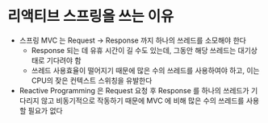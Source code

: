 # 리액티브 스프링을 쓰는 이유
- 스프링 MVC 는 Request -> Response 까지 하나의 쓰레드를 소모해야 한다
  - Response 되는 데 유휴 시간이 길 수도 있는데, 그동안 해당 쓰레드는 대기상태로 기다려야 함
  - 쓰레드 사용효율이 떨어지기 때문에 많은 수의 쓰레드를 사용하여야 하고, 이는 CPU의 잦은 컨텍스트 스위칭을 유발한다
- Reactive Programming 은 Request 요청 후 Response 를 하나의 쓰레드가 기다리지 않고 비동기적으로 작동하기 때문에 MVC 에 비해 많은 수의 쓰레드를 사용할 필요가 없다
